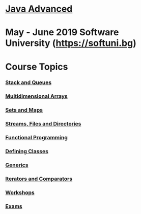 # [Java Advanced]()

# <b>May - June 2019 Software University</b> (https://softuni.bg)

# <b>Course Topics</b><br/>
### [Stack and Queues](https://github.com/almanaha/SoftUni/tree/master/Java%20Advanced/StacksAndQueues)<br/>
### [Multidimensional Arrays](https://https://github.com/almanaha/SoftUni/tree/master/Java%20Advanced/MultidimensionArrays)<br/>
### [Sets and Maps](https://github.com/almanaha/Software-University/tree/master/Java%20Advanced/SetsAndMaps)<br/>
### [Streams, Files and Directories](https://github.com/almanaha/Software-University/tree/master/Java%20Advanced/FilesAndStreams)<br/>
### [Functional Programming](https://github.com/almanaha/Software-University/tree/master/Java%20Advanced/FunctionalProgramming)<br/>
### [Defining Classes]()<br/>
### [Generics](https://github.com/almanaha/Software-University/tree/master/Java%20Advanced/Generics)<br/>
### [Iterators and Comparators](https://github.com/almanaha/SoftUni/tree/master/Java%20Advanced/IteratorsAndComparators)<br/>
### [Workshops](https://github.com/almanaha/Software-University/tree/master/Java%20Advanced/Workshops)<br/>
### [Exams](https://github.com/almanaha/Software-University/tree/master/Java%20Advanced/EXAMS)<br/>
